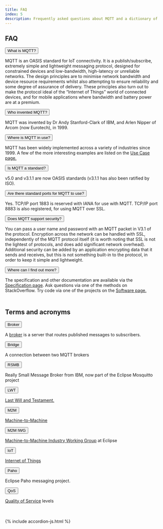 ```yaml
---
title: FAQ
index: 5
description: Frequently asked questions about MQTT and a dictionary of terms and acronyms.
---
```


<section class="content-floating">
<h1>FAQ</h1>
<div class="accordion-wrapper" style="margin-bottom: 50px;">
   <button class="accordion">What is MQTT?</button>
   <div class="panel">
      <p>MQTT is an OASIS standard for IoT connectivity. It is a publish/subscribe, extremely simple and lightweight messaging protocol, designed for constrained devices and low-bandwidth, high-latency or unreliable networks. The design principles are to minimise network bandwidth and device resource requirements whilst also attempting to ensure reliability and some degree of assurance of delivery. These principles also turn out to make the protocol ideal of the “Internet of Things” world of connected devices, and for mobile applications where bandwidth and battery power are at a premium.</p>
   </div>
   <button class="accordion">Who invented MQTT?</button>
   <div class="panel">
      <p>MQTT was invented by Dr Andy Stanford-Clark of IBM, and Arlen Nipper of Arcom (now Eurotech), in 1999.</p>
   </div>
   <button class="accordion">Where is MQTT in use?</button>
   <div class="panel">
      <p>MQTT has been widely implemented across a variety of industries since 1999. A few of the more interesting examples are listed on the <a href="/use-cases" alt="Use Cases" title="Use Cases">Use Case page.</a></p>
   </div>
   <button class="accordion">Is MQTT a standard?</button>
   <div class="panel">
      <p>v5.0 and v3.1.1 are now OASIS standards (v3.1.1 has also been ratified by ISO).</p>
   </div>
   <button class="accordion">Are there standard ports for MQTT to use?</button>
   <div class="panel">
      <p>Yes. TCP/IP port 1883 is reserved with IANA for use with MQTT. TCP/IP port 8883 is also registered, for using MQTT over SSL.</p>
   </div>
   <button class="accordion">Does MQTT support security?</button>
   <div class="panel">
      <p>You can pass a user name and password with an MQTT packet in V3.1 of the protocol. Encryption across the network can be handled with SSL, independently of the MQTT protocol itself (it is worth noting that SSL is not the lightest of protocols, and does add significant network overhead). Additional security can be added by an application encrypting data that it sends and receives, but this is not something built-in to the protocol, in order to keep it simple and lightweight.</p>
   </div>
   <button class="accordion">Where can I find out more?</button>
   <div class="panel">
      <p>The specification and other documentation are available via the <a href="{{ '/mqtt-specification' | relative_url }}">Specification page</a>. Ask questions via one of the methods on StackOverflow. Try code via one of the projects on the <a href="{{ '/software' | relative_url }}">Software page.</a></p>
   </div>
</div>

<h1>Terms and acronyms</h1>
<div class="accordion-wrapper" style="margin-bottom: 50px;">
   <button class="accordion">Broker</button>
   <div class="panel">
      <p>A <a href="http://en.wikipedia.org/wiki/Message_broker">broker</a> is a server that routes published messages to subscribers.</p>
   </div>
   <button class="accordion">Bridge</button>
   <div class="panel">
      <p>A connection between two MQTT brokers</p>
   </div>
   <button class="accordion">RSMB</button>
   <div class="panel">
      <p>Really Small Message Broker from IBM, now part of the Eclipse Mosquitto project</p>
   </div>
   <button class="accordion">LWT</button>
   <div class="panel">
      <p><a href="https://www.hivemq.com/blog/mqtt-essentials-part-9-last-will-and-testament/">Last Will and Testament.</a></p>
   </div>
   <button class="accordion">M2M</button>
   <div class="panel">
      <p><a href="http://en.wikipedia.org/wiki/Machine-to-Machine" rel="nofollow">Machine-to-Machine</a></p>
   </div>
   <button class="accordion">M2M IWG</button>
   <div class="panel">
      <p><a href="https://blogs.eclipse.org/post/ian-skerrett/m2m-industry-working-group-has-been-created">Machine-to-Machine Industry Working Group</a> at Eclipse</p>
   </div>
   <button class="accordion">IoT</button>
   <div class="panel">
      <p><a href="http://en.wikipedia.org/wiki/Internet_of_things" rel="nofollow">Internet of Things</a></p>
   </div>
   <button class="accordion">Paho</button>
   <div class="panel">
      <p>Eclipse Paho messaging project.</p>
   </div>
   <button class="accordion">QoS</button>
   <div class="panel">
      <p><a href="https://www.hivemq.com/blog/mqtt-essentials-part-6-mqtt-quality-of-service-levels/">Quality of Service</a> levels</p>
   </div>
</div>
</section>

{% include accordion-js.html %}
